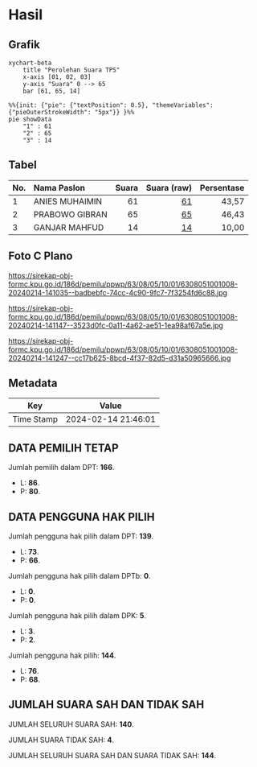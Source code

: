# Hasil

## Grafik

```mermaid
xychart-beta
    title "Perolehan Suara TPS"
    x-axis [01, 02, 03]
    y-axis "Suara" 0 --> 65
    bar [61, 65, 14]
```

```mermaid
%%{init: {"pie": {"textPosition": 0.5}, "themeVariables": {"pieOuterStrokeWidth": "5px"}} }%%
pie showData
    "1" : 61
    "2" : 65
    "3" : 14
```

## Tabel

| No. | Nama Paslon    | Suara | Suara (raw) | Persentase |
|:--- |:-------------- | -----:| -----------:| ----------:|
| 1   | ANIES MUHAIMIN | 61    | [61][p-1]   | 43,57      |
| 2   | PRABOWO GIBRAN | 65    | [65][p-2]   | 46,43      |
| 3   | GANJAR MAHFUD  | 14    | [14][p-3]   | 10,00      |


[p-1]: https://github.com/gigit-pemilu/pemilu-2024/blob/main/pilpres/hitung-suara/sub/63-kalimantan-selatan/sub/08-hulu-sungai-utara/sub/05-amuntai-tengah/sub/1001-antasari/sub/008-tps/sub/paslon-1.txt
[p-2]: https://github.com/gigit-pemilu/pemilu-2024/blob/main/pilpres/hitung-suara/sub/63-kalimantan-selatan/sub/08-hulu-sungai-utara/sub/05-amuntai-tengah/sub/1001-antasari/sub/008-tps/sub/paslon-2.txt
[p-3]: https://github.com/gigit-pemilu/pemilu-2024/blob/main/pilpres/hitung-suara/sub/63-kalimantan-selatan/sub/08-hulu-sungai-utara/sub/05-amuntai-tengah/sub/1001-antasari/sub/008-tps/sub/paslon-3.txt

## Foto C Plano

https://sirekap-obj-formc.kpu.go.id/186d/pemilu/ppwp/63/08/05/10/01/6308051001008-20240214-141035--badbebfc-74cc-4c90-9fc7-7f3254fd6c88.jpg

https://sirekap-obj-formc.kpu.go.id/186d/pemilu/ppwp/63/08/05/10/01/6308051001008-20240214-141147--3523d0fc-0a11-4a62-ae51-1ea98af67a5e.jpg

https://sirekap-obj-formc.kpu.go.id/186d/pemilu/ppwp/63/08/05/10/01/6308051001008-20240214-141247--cc17b625-8bcd-4f37-82d5-d31a50965666.jpg


## Metadata

| Key        | Value               |
| ---------- | ------------------- |
| Time Stamp | 2024-02-14 21:46:01 |


## DATA PEMILIH TETAP

Jumlah pemilih dalam DPT: **166**.
 * L: **86**.
 * P: **80**.

## DATA PENGGUNA HAK PILIH

Jumlah pengguna hak pilih dalam DPT: **139**.
 * L: **73**.
 * P: **66**.

Jumlah pengguna hak pilih dalam DPTb: **0**.
 * L: **0**.
 * P: **0**.

Jumlah pengguna hak pilih dalam DPK: **5**.
 * L: **3**.
 * P: **2**.

Jumlah pengguna hak pilih: **144**.
 * L: **76**.
 * P: **68**.

## JUMLAH SUARA SAH DAN TIDAK SAH

JUMLAH SELURUH SUARA SAH: **140**.

JUMLAH SUARA TIDAK SAH: **4**.

JUMLAH SELURUH SUARA SAH DAN SUARA TIDAK SAH: **144**.


